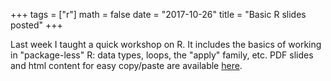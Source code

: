 +++
tags = ["r"]
math = false
date = "2017-10-26"
title = "Basic R slides posted"
+++

Last week I taught a quick workshop on R. 
It includes the basics of working in "package-less" R: data types, loops, the "apply" family, etc. 
PDF slides and html content for easy copy/paste are available [here](/learn-r). 
